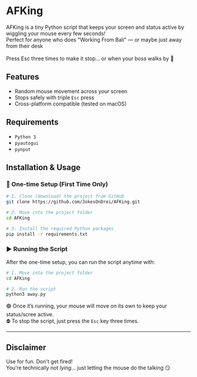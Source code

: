 # AFKing

AFKing is a tiny Python script that keeps your screen and status active by wiggling your mouse every few seconds!<br>
Perfect for anyone who does "Working From Bali" — or maybe just away from their desk<br><br>
Press Esc three times to make it stop… or when your boss walks by 👀

## Features
- Random mouse movement across your screen
- Stops safely with triple `Esc` press
- Cross-platform compatible (tested on macOS)

## Requirements
- `Python 3`
- `pyautogui`
- `pynput`

## Installation & Usage

### 🔧 One-time Setup (First Time Only)

```bash
# 1. Clone (download) the project from GitHub
git clone https://github.com/JokesOnDrei/AFKing.git

# 2. Move into the project folder
cd AFKing

# 3. Install the required Python packages
pip install -r requirements.txt
```

### ▶️ Running the Script

After the one-time setup, you can run the script anytime with:

```bash
# 1. Move into the project folder
cd AFKing

# 2. Run the script
python3 away.py
```
🟢 Once it’s running, your mouse will move on its own to keep your status/scree active.
<br>
⛔️ To stop the script, just press the `Esc` key three times.

---
## Disclaimer

Use for fun. Don't get fired!<br>
You’re technically not *lying*... just letting the mouse do the talking 😏
